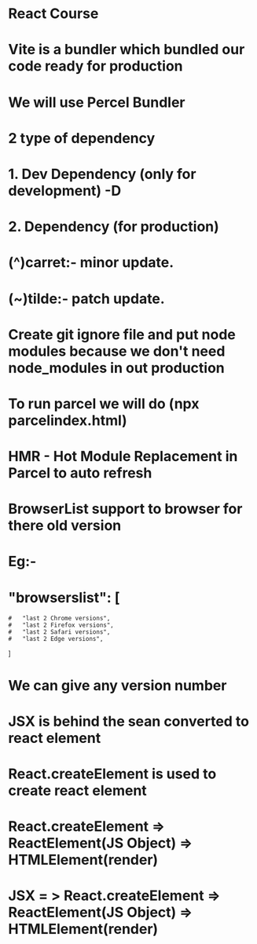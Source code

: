 # React Course
# Vite is a bundler which bundled our code ready for production
# We will use Percel Bundler
# 2 type of dependency
#   1. Dev Dependency (only for development) -D
#   2. Dependency (for production)
# (^)carret:- minor update.
# (~)tilde:- patch update.
# Create git ignore file and put node modules because we don't need node_modules in out production
# To run parcel we will do (npx parcelindex.html)
# HMR - Hot Module Replacement in Parcel to auto refresh
# BrowserList support to browser for there old version
# Eg:- 
# "browserslist": [
    #   "last 2 Chrome versions",
    #   "last 2 Firefox versions",
    #   "last 2 Safari versions",
    #   "last 2 Edge versions",
]
# We can give any version number
# JSX is behind the sean converted to react element
# React.createElement is used to create react element
# React.createElement => ReactElement(JS Object) => HTMLElement(render)
# JSX = > React.createElement => ReactElement(JS Object) => HTMLElement(render)